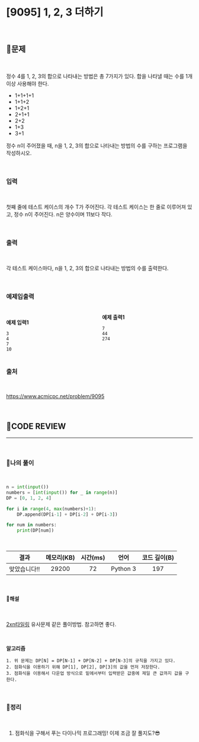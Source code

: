 # [9095] 1, 2, 3 더하기

<br/>

## **📝문제**

<br/>

정수 4를 1, 2, 3의 합으로 나타내는 방법은 총 7가지가 있다. 합을 나타낼 때는 수를 1개 이상 사용해야 한다.

- 1+1+1+1
- 1+1+2
- 1+2+1
- 2+1+1
- 2+2
- 1+3
- 3+1

정수 n이 주어졌을 때, n을 1, 2, 3의 합으로 나타내는 방법의 수를 구하는 프로그램을 작성하시오.

<br/>

### **입력**

<br/>

첫째 줄에 테스트 케이스의 개수 T가 주어진다. 각 테스트 케이스는 한 줄로 이루어져 있고, 정수 n이 주어진다. n은 양수이며 11보다 작다.

<br/>

### **출력**

<br/>

각 테스트 케이스마다, n을 1, 2, 3의 합으로 나타내는 방법의 수를 출력한다.

<br/>

### **예제입출력**

<br/>

<div style="column-count:2; ">
  <div>

**예제 입력1**

```
3
4
7
10
```

  </div>
  <div>

**예제 출력1**

```
7
44
274
```

  </div>
</div>

<br/>

### **출처**

<br/>

https://www.acmicpc.net/problem/9095

<br/>

## **🧐CODE REVIEW**
***

<br/>

### **🧾나의 풀이**

<br/>

```python
n = int(input())
numbers = [int(input()) for _ in range(n)]
DP = [0, 1, 2, 4]

for i in range(4, max(numbers)+1):
    DP.append(DP[i-1] + DP[i-2] + DP[i-3])

for num in numbers:
    print(DP[num])
```

<br/>

결과	| 메모리(KB) |	시간(ms) |	언어 |	코드 길이(B)
:----:|:-----:|:-----:|:-----:|:--------:
맞았습니다!! |	29200 |	72 |	Python 3 |	197

<br/>

#### **📝해설**

<br/>

[2xn타일링](./problem/11726_2×n타일링.md) 유사문제 같은 풀이방법. 참고하면 좋다.

<br/>

**알고리즘**
```
1. 위 문제는 DP[N] = DP[N-1] + DP[N-2] + DP[N-3]의 규칙을 가지고 있다.
2. 점화식을 이용하기 위해 DP[1], DP[2], DP[3]의 값을 먼저 저장한다.
3. 점화식을 이용해서 다운업 방식으로 밑에서부터 입력받은 값중에 제일 큰 값까지 값을 구한다.
```

<br/>

### **🔖정리**

<br/>

1. 점화식을 구해서 푸는 다이나믹 프로그래밍! 이제 조금 잘 풀지도?😎

<br/>
